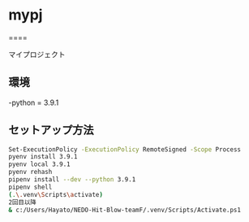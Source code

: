 # mypj

====

マイプロジェクト

## 環境

-python = 3.9.1

## セットアップ方法

```sh
Set-ExecutionPolicy -ExecutionPolicy RemoteSigned -Scope Process
pyenv install 3.9.1
pyenv local 3.9.1
pyenv rehash
pipenv install --dev --python 3.9.1
pipenv shell
(.\.venv\Scripts\activate)
2回目以降
& c:/Users/Hayato/NEDO-Hit-Blow-teamF/.venv/Scripts/Activate.ps1
```
